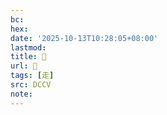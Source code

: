 ```yaml
---
bc:
hex:
date: '2025-10-13T10:28:05+08:00'
lastmod:
title: 􁸵
url: 􁸵
tags: [走]
src: DCCV
note:
---
```


